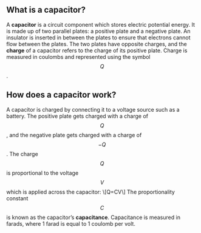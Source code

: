 ## What is a capacitor?

A **capacitor** is a circuit component which stores electric potential energy. It is made up of two parallel plates: a positive plate and a negative plate. An insulator is inserted in between the plates to ensure that electrons cannot flow between the plates. The two plates have opposite charges, and the **charge** of a capacitor refers to the charge of its positive plate. Charge is measured in coulombs and represented using the symbol $$Q$$.

## How does a capacitor work?

A capacitor is charged by connecting it to a voltage source such as a battery. The positive plate gets charged with a charge of $$Q$$, and the negative plate gets charged with a charge of $$-Q$$. The charge $$Q$$ is proportional to the voltage $$V$$ which is applied across the capacitor:
\\[Q=CV\\]
The proportionality constant $$C$$ is known as the capacitor’s **capacitance**. Capacitance is measured in farads, where 1 farad is equal to 1 coulomb per volt.
